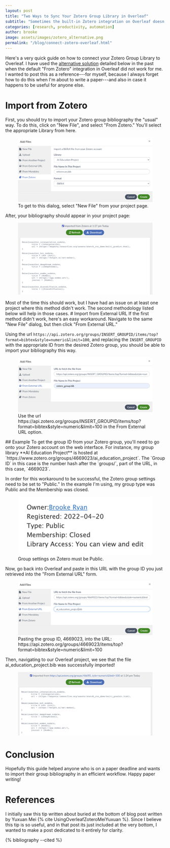 ```yaml
---
layout: post
title: "Two Ways to Sync Your Zotero Group Library in Overleaf"
subtitle: "Sometimes the built-in Zotero integration on Overleaf doesn't work. In those cases, use https://api.zotero.org/groups/INSERT_GROUPID/items/top?format=bibtex&style=numeric&limit=100"
categories: [research, productivity, automation]
author: brooke
image: assets/images/zotero_alternative.png
permalink: "/blog/connect-zotero-overleaf.html"
---
```

Here's a very quick guide on how to connect your Zotero Group Library to Overleaf. I have used the [alternative solution](connect-zotero-overleaf.html#import-from-external-url) detailed below in the past when the default "From Zotero" integration in Overleaf did not work for me. I wanted to post this as a reference---for myself, because I always forget how to do this when I'm about to write a paper---and also in case it happens to be useful for anyone else. 

# Import from Zotero
First, you should try to import your Zotero group bibliography the "usual" way. To do this, click on "New File", and select "From Zotero." You'll select the appropriate Library from here. 
<figure>
  <img class="rounded border-brooke"
  src="/assets/images/zotero_preferred.png"
  alt="Preferred Way">
  <figcaption>To get to this dialog, select "New File" from your project page.</figcaption>
</figure>
After, your bibliography should appear in your project page: 
<figure>
  <img class="rounded border-brooke"
  src="/assets/images/first_way.png"
  alt="Preferred Way">
</figure>
Most of the time this should work, but I have had an issue on at least one project where this method didn't work. The second methodology listed below will help in those cases. 
# Import from External URL
If the first method didn't work, here's an easy workaround. 
Navigate to the same "New File" dialog, but then click "From External URL." 

Using the url `https://api.zotero.org/groups/INSERT_GROUPID/items/top?format=bibtex&style=numeric&limit=100`, and replacing the `INSERT_GROUPID` with the appropriate ID from the desired Zotero group, you should be able to import your bibliography this way. 
<figure>
  <img class="rounded border-brooke"
  src="/assets/images/zotero_alternative.png"
  alt="Preferred Way">
  <figcaption>Use the url https://api.zotero.org/groups/INSERT_GROUPID/items/top?format=bibtex&style=numeric&limit=100 in the From External URL option.</figcaption>
</figure>
## Example
To get the group ID from your Zotero group, you'll need to go onto your Zotero account on the web interface. For instance, my group library **AI Education Project** is hosted at `https://www.zotero.org/groups/4669023/ai_education_project`. The `Group ID` in this case is the number hash after the `groups/`, part of the URL, in this case, `4669023`.


In order for this workaround to be successful, the Zotero group settings need to be set to "Public." In the example I'm using, my group type was Public and the Membership was closed. 
<figure>
  <img class="rounded border-brooke"
  src="/assets/images/membership.png"
  alt="Preferred Way">
  <figcaption>Group settings on Zotero must be Public.</figcaption>
</figure>


Now, go back into Overleaf and paste in this URL with the group ID you just retrieved into the "From External URL" form. 

<figure>
  <img class="rounded border-brooke"
  src="/assets/images/example.png"
  alt="Preferred Way">
  <figcaption>Pasting the group ID,  4669023, into the URL: https://api.zotero.org/groups/4669023/items/top?format=bibtex&style=numeric&limit=100</figcaption>
</figure>

Then, navigating to our Overleaf project, we see that the file ai_education_project.bib was successfully imported! 
<figure>
  <img class="rounded border-brooke"
  src="/assets/images/example_result.png"
  alt="Preferred Way">
</figure>


# Conclusion
Hopefully this guide helped anyone who is on a paper deadline and wants to import their group bibliography in an efficient workflow. Happy paper writing! 


# References 
I initially saw this tip written about buried at the bottom of blog post written by Yuxuan Mei {% cite UsingOverleafZoteroMeiYuxuan %}. Since I believe this tip is so useful, and in that post its just included at the very bottom, I wanted to make a post dedicated to it entirely for clarity. 

{% bibliography --cited %}
